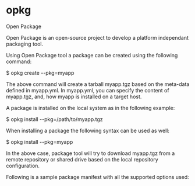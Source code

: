 # opkg
Open Package

Open Package is an open-source project to develop a platform independant packaging tool.

Using Open Package tool a package can be created using the following command:

$ opkg create --pkg=myapp

The above command will create a tarball myapp.tgz based on the meta-data defined in myapp.yml. In myapp.yml, you can specify the content of myapp.tgz, and, how myapp is installed on a target host.

A package is installed on the local system as in the following example:

$ opkg install --pkg=/path/to/myapp.tgz

When installing a package the following syntax can be used as well:

$ opkg install --pkg=myapp

In the above case, package tool will try to download myapp.tgz from a remote repository or shared drive based on the local repository configuration.

Following is a sample package manifest with all the supported options used:



